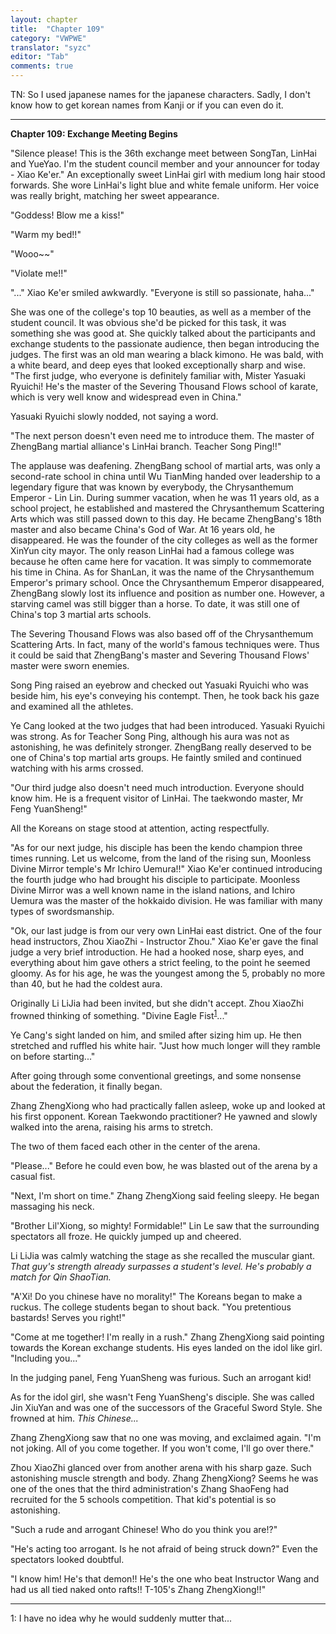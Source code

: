```yaml
---
layout: chapter
title:  "Chapter 109"
category: "VWPWE"
translator: "syzc"
editor: "Tab"
comments: true
---
```


TN: So I used japanese names for the japanese characters. Sadly, I don't know how to get korean names from Kanji or if you can even do it.

---

**Chapter 109: Exchange Meeting Begins**

"Silence please! This is the 36th exchange meet between SongTan, LinHai and YueYao. I'm the student council member and your announcer for today - Xiao Ke'er." An exceptionally sweet LinHai girl with medium long hair stood forwards. She wore LinHai's light blue and white female uniform. Her voice was really bright, matching her sweet appearance.

"Goddess! Blow me a kiss!"

"Warm my bed!!"

"Wooo~~"

"Violate me!!"

"..." Xiao Ke'er smiled awkwardly. "Everyone is still so passionate, haha..."

She was one of the college's top 10 beauties, as well as a member of the student council. It was obvious she'd be picked for this task, it was something she was good at. She quickly talked about the participants and exchange students to the passionate audience, then began introducing the judges. The first was an old man wearing a black kimono. He was bald, with a white beard, and deep eyes that looked exceptionally sharp and wise. "The first judge, who everyone is definitely familiar with, Mister Yasuaki Ryuichi! He's the master of the Severing Thousand Flows school of karate, which is very well know and widespread even in China." 

Yasuaki Ryuichi slowly nodded, not saying a word.

"The next person doesn't even need me to introduce them. The master of ZhengBang martial alliance's LinHai branch. Teacher Song Ping!!"

The applause was deafening. ZhengBang school of martial arts, was only a second-rate school in china until Wu TianMing handed over leadership to a legendary figure that was known by everybody, the Chrysanthemum Emperor - Lin Lin. During summer vacation, when he was 11 years old, as a school project, he established and mastered the Chrysanthemum Scattering Arts which was still passed down to this day. He became ZhengBang's 18th master and also became China's God of War. At 16 years old, he disappeared. He was the founder of the city colleges as well as the former XinYun city mayor. The only reason LinHai had a famous college was because he often came here for vacation. It was simply to commemorate his time in China. As for ShanLan, it was the name of the Chrysanthemum Emperor's primary school. Once the Chrysanthemum Emperor disappeared, ZhengBang slowly lost its influence and position as number one. However, a starving camel was still bigger than a horse. To date, it was still one of China's top 3 martial arts schools.

The Severing Thousand Flows was also based off of the Chrysanthemum Scattering Arts. In fact, many of the world's famous techniques were. Thus it could be said that ZhengBang's master and Severing Thousand Flows' master were sworn enemies.

Song Ping raised an eyebrow and checked out Yasuaki Ryuichi who was beside him, his eye's conveying his contempt. Then, he took back his gaze and examined all the athletes.

Ye Cang looked at the two judges that had been introduced. Yasuaki Ryuichi was strong. As for Teacher Song Ping, although his aura was not as astonishing, he was definitely stronger. ZhengBang really deserved to be one of China's top martial arts groups. He faintly smiled and continued watching with his arms crossed.

"Our third judge also doesn't need much introduction. Everyone should know him. He is a frequent visitor of LinHai. The taekwondo master, Mr Feng YuanSheng!"

All the Koreans on stage stood at attention, acting respectfully.

"As for our next judge, his disciple has been the kendo champion three times running. Let us welcome, from the land of the rising sun, Moonless Divine Mirror temple's Mr Ichiro Uemura!!" Xiao Ke'er continued introducing the fourth judge who had brought his disciple to participate. Moonless Divine Mirror was a well known name in the island nations, and Ichiro Uemura was the master of the hokkaido division. He was familiar with many types of swordsmanship.

"Ok, our last judge is from our very own LinHai east district. One of the four head instructors, Zhou XiaoZhi - Instructor Zhou." Xiao Ke'er gave the final judge a very brief introduction. He had a hooked nose, sharp eyes, and everything about him gave others a strict feeling, to the point he seemed gloomy. As for his age, he was the youngest among the 5, probably no more than 40, but he had the coldest aura.

Originally Li LiJia had been invited, but she didn't accept. Zhou XiaoZhi frowned thinking of something. "Divine Eagle Fist<sup>[1](#footnote1)</sup>..."

Ye Cang's sight landed on him, and smiled after sizing him up. He then stretched and ruffled his white hair. "Just how much longer will they ramble on before starting..."

After going through some conventional greetings, and some nonsense about the federation, it finally began.

Zhang ZhengXiong who had practically fallen asleep, woke up and looked at his first opponent. Korean Taekwondo practitioner? He yawned and slowly walked into the arena, raising his arms to stretch. 

The two of them faced each other in the center of the arena.

"Please..." Before he could even bow, he was blasted out of the arena by a casual fist.

"Next, I'm short on time." Zhang ZhengXiong said feeling sleepy. He began massaging his neck.

"Brother Lil'Xiong, so mighty! Formidable!" Lin Le saw that the surrounding spectators all froze. He quickly jumped up and cheered.

Li LiJia was calmly watching the stage as she recalled the muscular giant. *That guy's strength already surpasses a student's level. He's probably a match for Qin ShaoTian.*

"A'Xi! Do you chinese have no morality!" The Koreans began to make a ruckus. The college students began to shout back. "You pretentious bastards! Serves you right!"

"Come at me together! I'm really in a rush." Zhang ZhengXiong said pointing towards the Korean exchange students. His eyes landed on the idol like girl. "Including you..."

In the judging panel, Feng YuanSheng was furious. Such an arrogant kid!

As for the idol girl, she wasn't Feng YuanSheng's disciple. She was called Jin XiuYan and was one of the successors of the Graceful Sword Style. She frowned at him. *This Chinese...*

Zhang ZhengXiong saw that no one was moving, and exclaimed again. "I'm not joking. All of you come together. If you won't come, I'll go over there."

Zhou XiaoZhi glanced over from another arena with his sharp gaze. Such astonishing muscle strength and body. Zhang ZhengXiong? Seems he was one of the ones that the third administration's Zhang ShaoFeng had recruited for the 5 schools competition. That kid's potential is so astonishing.

"Such a rude and arrogant Chinese! Who do you think you are!?"

"He's acting too arrogant. Is he not afraid of being struck down?" Even the spectators looked doubtful.

"I know him! He's that demon!! He's the one who beat Instructor Wang and had us all tied naked onto rafts!! T-105's Zhang ZhengXiong!!"

---

<a name="footnote1">1</a>: I have no idea why he would suddenly mutter that...
